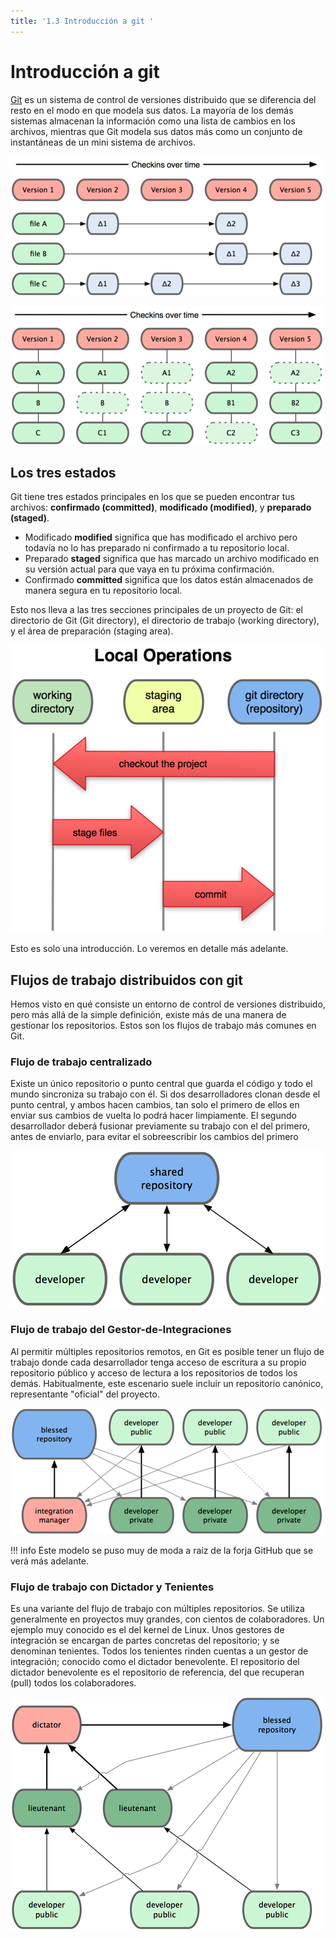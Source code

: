 ```yaml
---
title: '1.3 Introducción a git '
---
```


# Introducción a git

[Git](https://git-scm.com/) es un sistema de control de versiones distribuido que se diferencia del resto en el modo en que modela sus datos. La mayoría de los demás sistemas almacenan la información como una lista de cambios en los archivos, mientras que Git modela sus datos más como un conjunto de instantáneas de un mini sistema de archivos.

![Modelo de datos de los sistemas distribuidos tradicionales](Ud6_img/distribuido-tradicional.png)

![Modelo de datos de Git](Ud6_img/distribuido-git.png)

## Los tres estados

Git tiene tres estados principales en los que se pueden encontrar tus archivos: **confirmado (committed)**, **modificado (modified)**, y **preparado (staged)**. 

* Modificado **modified** significa que has modificado el archivo pero todavía no lo has preparado ni confirmado a tu repositorio local.
* Preparado **staged** significa que has marcado un archivo modificado en su versión actual para que vaya en tu próxima confirmación.
* Confirmado **committed** significa que los datos están almacenados de manera segura en tu repositorio local. 


Esto nos lleva a las tres secciones principales de un proyecto de Git: el directorio de Git (Git directory), el directorio de trabajo (working directory), y el área de preparación (staging area).

![ Directorio de trabajo, área de preparación, y directorio de Git ](Ud6_img/git-estados.png)

Esto es solo una introducción. Lo veremos en detalle más adelante.

## Flujos de trabajo distribuidos con git

Hemos visto en qué consiste un entorno de control de versiones distribuido, pero más allá de la simple definición, existe más de una manera de gestionar los repositorios. Estos son los flujos de trabajo más comunes en Git.

### Flujo de trabajo centralizado

Existe un único repositorio o punto central que guarda el código y todo el mundo sincroniza su trabajo con él. Si dos desarrolladores clonan desde el punto central, y ambos hacen cambios, tan solo el primero de ellos en enviar sus cambios de vuelta lo podrá hacer limpiamente. El segundo desarrollador deberá fusionar previamente su trabajo con el del primero, antes de enviarlo, para evitar el sobreescribir los cambios del primero

![ Flujo de trabajo centralizado ](Ud6_img/flujo-centralizado.png)

### Flujo de trabajo del Gestor-de-Integraciones

Al permitir múltiples repositorios remotos, en Git es posible tener un flujo de trabajo donde cada desarrollador tenga acceso de escritura a su propio repositorio público y acceso de lectura a los repositorios de todos los demás. Habitualmente, este escenario suele incluir un repositorio canónico, representante "oficial" del proyecto.

![ Flujo de trabajo del Gestor-de-Integraciones ](Ud6_img/flujo-integracion.png)

!!! info
    Este modelo se puso muy de moda a raíz de la forja GitHub que se verá más adelante.

### Flujo de trabajo con Dictador y Tenientes

Es una variante del flujo de trabajo con múltiples repositorios. Se utiliza generalmente en proyectos muy grandes, con cientos de colaboradores. Un ejemplo muy conocido es el del kernel de Linux. Unos gestores de integración se encargan de partes concretas del repositorio; y se denominan tenientes. Todos los tenientes rinden cuentas a un gestor de integración; conocido como el dictador benevolente. El repositorio del dictador benevolente es el repositorio de referencia, del que recuperan (pull) todos los colaboradores.

![ Flujo de trabajo con Dictador y Tenientes ](Ud6_img/flujo-dictador.png)


